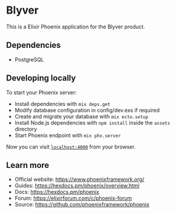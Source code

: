 # Blyver

This is a Elixir Phoenix application for the Blyver product.

## Dependencies

  * PostgreSQL

## Developing locally

To start your Phoenix server:

  * Install dependencies with `mix deps.get`
  * Modify database configuration in config/dev.exs if required
  * Create and migrate your database with `mix ecto.setup`
  * Install Node.js dependencies with `npm install` inside the `assets` directory
  * Start Phoenix endpoint with `mix phx.server`

Now you can visit [`localhost:4000`](http://localhost:4000) from your browser.

## Learn more

  * Official website: https://www.phoenixframework.org/
  * Guides: https://hexdocs.pm/phoenix/overview.html
  * Docs: https://hexdocs.pm/phoenix
  * Forum: https://elixirforum.com/c/phoenix-forum
  * Source: https://github.com/phoenixframework/phoenix
